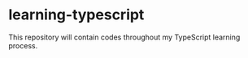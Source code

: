 # learning-typescript
This repository will contain codes throughout my TypeScript learning process.
